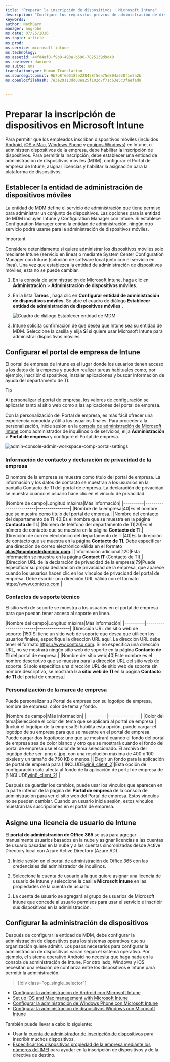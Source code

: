 ```yaml
---
title: "Preparar la inscripción de dispositivos | Microsoft Intune"
description: "Configure los requisitos previos de administración de dispositivos móviles (MDM) y prepárese para inscribir distintos sistemas operativos."
keywords: 
author: NathBarn
manager: angrobe
ms.date: 07/25/2016
ms.topic: article
ms.prod: 
ms.service: microsoft-intune
ms.technology: 
ms.assetid: 44fd4af0-f9b0-493a-b590-7825139d9d40
ms.reviewer: damionw
ms.suite: ems
translationtype: Human Translation
ms.sourcegitcommit: 9b7b8f6e5182e228458f5ea75e804a638f1e2a2b
ms.openlocfilehash: 7e3e29113dd03ea25f102d7f71c63e5c3faefad8


---
```


# Preparar la inscripción de dispositivos en Microsoft Intune
Para permitir que los empleados inscriban dispositivos móviles (incluidos [Android](set-up-android-management-with-microsoft-intune.md), [iOS y Mac](set-up-ios-and-mac-management-with-microsoft-intune.md), [Windows Phone](set-up-windows-phone-management-with-microsoft-intune.md) y [equipos Windows](set-up-windows-device-management-with-microsoft-intune.md)) en Intune, o administren dispositivos de la empresa, debe habilitar la inscripción de dispositivos. Para permitir la inscripción, debe establecer una entidad de administración de dispositivos móviles (MDM), configurar el Portal de empresa de Intune, asignar licencias y habilitar la asignación para la plataforma de dispositivos.

## Establecer la entidad de administración de dispositivos móviles
La entidad de MDM define el servicio de administración que tiene permiso para administrar un conjunto de dispositivos. Las opciones para la entidad de MDM incluyen Intune y Configuration Manager con Intune. Si establece Configuration Manager como la entidad de administración, ningún otro servicio podrá usarse para la administración de dispositivos móviles.

>[!IMPORTANT]
> Considere detenidamente si quiere administrar los dispositivos móviles solo mediante Intune (servicio en línea) o mediante System Center Configuration Manager con Intune (solución de software local junto con el servicio en línea). Una vez que establezca la entidad de administración de dispositivos móviles, esta no se puede cambiar.



1.  En la [consola de administración de Microsoft Intune](http://manage.microsoft.com), haga clic en **Administración** &gt; **Administración de dispositivos móviles**.

2.  En la lista **Tareas** , haga clic en **Configurar entidad de administración de dispositivos móviles**. Se abre el cuadro de diálogo **Establecer entidad de administración de dispositivos móviles** .

    ![Cuadro de diálogo Establecer entidad de MDM](../media/intune-mdm-authority.png)

3.  Intune solicita confirmación de que desea que Intune sea su entidad de MDM. Seleccione la casilla y elija **Sí** si quiere usar Microsoft Intune para administrar dispositivos móviles.

## Configurar el portal de empresa de Intune

El portal de empresa de Intune es el lugar donde los usuarios tienen acceso a los datos de la empresa y pueden realizar tareas habituales como, por ejemplo, inscribir dispositivos, instalar aplicaciones y buscar información de ayuda del departamento de TI.

> [!TIP]
> Al personalizar el portal de empresa, los valores de configuración se aplicarán tanto al sitio web como a las aplicaciones del portal de empresa.

Con la personalización del Portal de empresa, es más fácil ofrecer una experiencia conocida y útil a los usuarios finales. Para proceder a la personalización, inicie sesión en la [consola de administración de Microsoft Intune](https://manage.microsoft.com) como administrador de inquilinos o de servicios, elija **Administración** &gt; **Portal de empresa** y configure el Portal de empresa.

![admin-console-admin-workspace-comp-portal-settings](../media/cp_sa_cpsetup.PNG)

### Información de contacto y declaración de privacidad de la empresa

El nombre de la empresa se muestra como título del portal de empresa. La información y los datos de contacto se muestran a los usuarios en la pantalla Contacto de TI del portal de empresa. La declaración de privacidad se muestra cuando el usuario hace clic en el vínculo de privacidad.

|Nombre de campo|Longitud máxima|Más información|
    |----------|------------------------|----------------|
    |Nombre de la empresa|40|Es el nombre que se muestra como título del portal de empresa.|
    |Nombre del contacto del departamento de TI|40|Es el nombre que se muestra en la página **Contacto de TI**.|
    |Número de teléfono del departamento de TI|20|Es el número de contacto que se muestra en la página **Contacto de TI**.|
    |Dirección de correo electrónico del departamento de TI|40|Es la dirección de contacto que se muestra en la página **Contacto de TI**. Debe especificar una dirección de correo electrónico válida en el formato **alias@nombrededominio.com**.|
    |Información adicional|120|Esta información se muestra en la página **Contact IT** (Contacto de TI).|
    |Dirección URL de la declaración de privacidad de la empresa|79|Puede especificar su propia declaración de privacidad de la empresa, que aparece cuando los usuarios hacen clic en los vínculos de privacidad del portal de empresa. Debe escribir una dirección URL válida con el formato https://www.contoso.com.|

### Contactos de soporte técnico
El sitio web de soporte se muestra a los usuarios en el portal de empresa para que puedan tener acceso al soporte en línea.

|Nombre del campo|Longitud máxima|Más información|
    |----------|------------------------|----------------|
    |Dirección URL del sitio web de soporte:|150|Si tiene un sitio web de soporte que desea que utilicen los usuarios finales, especifique la dirección URL aquí. La dirección URL debe tener el formato https://www.contoso.com. Si no especifica una dirección URL, no se mostrará ningún sitio web de soporte en la página **Contacto de TI** del portal de empresa.|
    |Nombre del sitio web|40|Este nombre es el nombre descriptivo que se muestra para la dirección URL del sitio web de soporte. Si solo especifica una dirección URL de sitio web de soporte sin nombre descriptivo, se mostrará **Ir a sitio web de TI** en la página **Contacto de TI** del portal de empresa.|


### Personalización de la marca de empresa

Puede personalizar su Portal de empresa con su logotipo de empresa, nombre de empresa, color de tema y fondo.

|Nombre de campo|Más información|
    |----------|----------------|
    |Color del tema|Seleccione el color del tema que se aplicará al portal de empresa.|
    |Incluir el logotipo de la empresa|Si habilita esta opción, puede cargar el logotipo de su empresa para que se muestre en el portal de empresa. Puede cargar dos logotipos: uno que se mostrará cuando el fondo del portal de empresa sea de color blanco y otro que se mostrará cuando el fondo del portal de empresa use el color de tema seleccionado. El archivo del logotipo debe ser .png o .jpg, con una resolución máxima de 400 x 100 píxeles y un tamaño de 750 KB o menos.|
    |Elegir un fondo para la aplicación de portal de empresa para [!INCLUDE[win8_client_2](../includes/win8_client_2_md.md)]|Esta opción de configuración solo afecta al fondo de la aplicación de portal de empresa de [!INCLUDE[win8_client_2](../includes/win8_client_2_md.md)].|


Después de guardar los cambios, puede usar los vínculos que aparecen en la parte inferior de la página del **Portal de empresa** de la consola de administración para ver el sitio web del Portal de empresa. Estos vínculos no se pueden cambiar. Cuando un usuario inicia sesión, estos vínculos muestran las suscripciones en el portal de empresa.

## Asigne una licencia de usuario de Intune

El **portal de administración de Office 365** se usa para agregar manualmente usuarios basados en la nube y asignar licencias a las cuentas de usuario basadas en la nube y a las cuentas sincronizadas desde Active Directory local con Azure Active Directory (Azure AD).

1.  Inicie sesión en el [portal de administración de Office 365](https://portal.office.com/Admin/Default.aspx) con las credenciales del administrador de inquilinos.

2.  Seleccione la cuenta de usuario a la que quiere asignar una licencia de usuario de Intune y seleccione la casilla **Microsoft Intune** en las propiedades de la cuenta de usuario.

3.  La cuenta de usuario se agregará al grupo de usuarios de Microsoft Intune que concede al usuario permisos para usar el servicio e inscribir sus dispositivos en la administración.

## Configurar la administración de dispositivos
Después de configurar la entidad de MDM, debe configurar la administración de dispositivos para los sistemas operativos que su organización quiere admitir. Los pasos necesarios para configurar la administración de dispositivos varían según el sistema operativo. Por ejemplo, el sistema operativo Android no necesita que haga nada en la consola de administración de Intune. Por otro lado, Windows y iOS necesitan una relación de confianza entre los dispositivos e Intune para permitir la administración.

> [!div class="op_single_selector"]
- [Configurar la administración de Android con Microsoft Intune](set-up-android-management-with-microsoft-intune.md)
- [Set up iOS and Mac management with Microsoft Intune](set-up-ios-and-mac-management-with-microsoft-intune.md)
- [Configurar la administración de Windows Phone con Microsoft Intune](set-up-windows-phone-management-with-microsoft-intune.md)
- [Configurar la administración de dispositivos Windows con Microsoft Intune](set-up-windows-device-management-with-microsoft-intune.md)

También puede llevar a cabo lo siguiente:
 - Usar la [cuenta de administrador de inscripción de dispositivos](enroll-corporate-owned-devices-with-the-device-enrollment-manager-in-microsoft-intune.md) para inscribir muchos dispositivos.
 - [Especificar los dispositivos propiedad de la empresa mediante los números del IMEI](specify-corporate-owned-devices-with-international-mobile-equipment-identity-imei-numbers.md) para ayudar en la inscripción de dispositivos y de la directiva de destino.



<!--HONumber=Aug16_HO1-->


